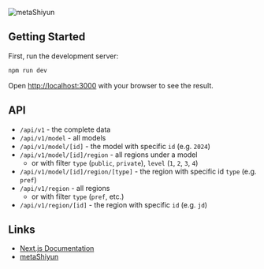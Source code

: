 ![metaShiyun](https://static.shiyun.org/shiyun-logo-with-text.png)

## Getting Started

First, run the development server:

```bash
npm run dev
```

Open [http://localhost:3000](http://localhost:3000) with your browser to see the result.

## API

- `/api/v1` - the complete data
- `/api/v1/model` - all models
- `/api/v1/model/[id]` - the model with specific `id` (e.g. `2024`)
- `/api/v1/model/[id]/region` - all regions under a model
  - or with filter `type` (`public`, `private`), `level` (`1`, `2`, `3`, `4`)
- `/api/v1/model/[id]/region/[type]` - the region with specific id `type` (e.g. `pref`)
- `/api/v1/region` - all regions
  - or with filter `type` (`pref`, etc.)
- `/api/v1/region/[id]` - the region with specific `id` (e.g. `jd`)

## Links

- [Next.js Documentation](https://nextjs.org/docs)
- [metaShiyun](https://www.shiyun.org)